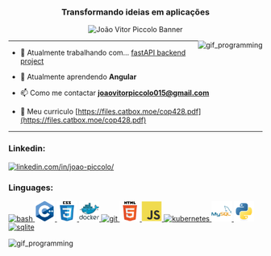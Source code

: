 
<h3 align="center">Transformando ideias em aplicações</h3>

<p align="center">
  <img src="https://files.catbox.moe/k8phvg.png" alt="João Vitor Piccolo Banner" />
</p>

<img align='right' alt='gif_programming' src="https://user-images.githubusercontent.com/74038190/212284087-bbe7e430-757e-4901-90bf-4cd2ce3e1852.gif">

---

- 🔭 Atualmente trabalhando com... [fastAPI backend project](https://github.com/Joao-Vitor-Piccolo/fastAPI_backend_project)

- 🌱 Atualmente aprendendo **Angular**

- 📫 Como me contactar **joaovitorpiccolo015@gmail.com**

- 📄 Meu curriculo [https://files.catbox.moe/cop428.pdf](https://files.catbox.moe/cop428.pdf)

---

<h3 align="left">Linkedin:</h3>
<p align="left">
<a href="https://linkedin.com/in/linkedin.com/in/joao-piccolo/" target="blank"><img align="center" src="https://raw.githubusercontent.com/rahuldkjain/github-profile-readme-generator/master/src/images/icons/Social/linked-in-alt.svg" alt="linkedin.com/in/joao-piccolo/" height="30" width="40" /></a>
</p>

<h3 align="left">Linguages:</h3>
<p align="left"> <a href="https://www.gnu.org/software/bash/" target="_blank" rel="noreferrer"> <img src="https://www.vectorlogo.zone/logos/gnu_bash/gnu_bash-icon.svg" alt="bash" width="40" height="40"/> </a> <a href="https://www.w3schools.com/cpp/" target="_blank" rel="noreferrer"> <img src="https://raw.githubusercontent.com/devicons/devicon/master/icons/cplusplus/cplusplus-original.svg" alt="cplusplus" width="40" height="40"/> </a> <a href="https://www.w3schools.com/css/" target="_blank" rel="noreferrer"> <img src="https://raw.githubusercontent.com/devicons/devicon/master/icons/css3/css3-original-wordmark.svg" alt="css3" width="40" height="40"/> </a> <a href="https://www.docker.com/" target="_blank" rel="noreferrer"> <img src="https://raw.githubusercontent.com/devicons/devicon/master/icons/docker/docker-original-wordmark.svg" alt="docker" width="40" height="40"/> </a> <a href="https://git-scm.com/" target="_blank" rel="noreferrer"> <img src="https://www.vectorlogo.zone/logos/git-scm/git-scm-icon.svg" alt="git" width="40" height="40"/> </a> <a href="https://www.w3.org/html/" target="_blank" rel="noreferrer"> <img src="https://raw.githubusercontent.com/devicons/devicon/master/icons/html5/html5-original-wordmark.svg" alt="html5" width="40" height="40"/> </a> <a href="https://developer.mozilla.org/en-US/docs/Web/JavaScript" target="_blank" rel="noreferrer"> <img src="https://raw.githubusercontent.com/devicons/devicon/master/icons/javascript/javascript-original.svg" alt="javascript" width="40" height="40"/> </a> <a href="https://kubernetes.io" target="_blank" rel="noreferrer"> <img src="https://www.vectorlogo.zone/logos/kubernetes/kubernetes-icon.svg" alt="kubernetes" width="40" height="40"/> </a> <a href="https://www.mysql.com/" target="_blank" rel="noreferrer"> <img src="https://raw.githubusercontent.com/devicons/devicon/master/icons/mysql/mysql-original-wordmark.svg" alt="mysql" width="40" height="40"/> </a> <a href="https://www.python.org" target="_blank" rel="noreferrer"> <img src="https://raw.githubusercontent.com/devicons/devicon/master/icons/python/python-original.svg" alt="python" width="40" height="40"/> </a> <a href="https://www.sqlite.org/" target="_blank" rel="noreferrer"> <img src="https://www.vectorlogo.zone/logos/sqlite/sqlite-icon.svg" alt="sqlite" width="40" height="40"/> </a> </p>



 <img align='center' alt='gif_programming' src="https://files.catbox.moe/upu9su.svg">
